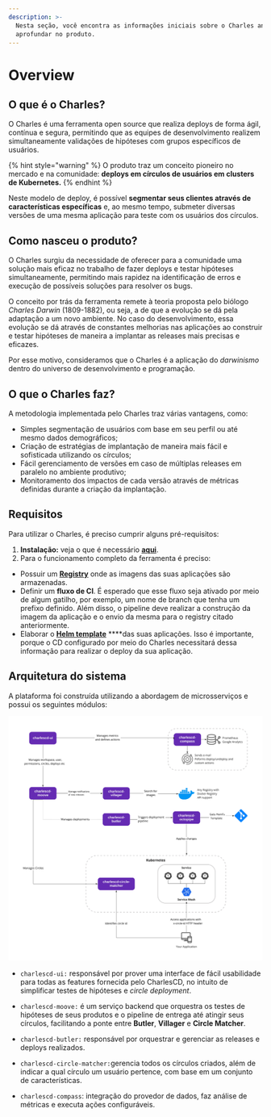 ```yaml
---
description: >-
  Nesta seção, você encontra as informações iniciais sobre o Charles antes de se
  aprofundar no produto.
---
```


# Overview

## O que é o Charles?

O Charles é uma ferramenta open source que realiza deploys de forma ágil, contínua e segura, permitindo que as equipes de desenvolvimento realizem simultaneamente validações de hipóteses com grupos específicos de usuários. 

{% hint style="warning" %}
O produto traz um conceito pioneiro no mercado e na comunidade: **deploys em círculos de usuários em clusters de Kubernetes.** 
{% endhint %}

Neste modelo de deploy, é possível **segmentar seus clientes através de características específicas** e, ao mesmo tempo, submeter diversas versões de uma mesma aplicação para teste com os usuários dos círculos. 

## Como nasceu o produto?

O Charles surgiu da necessidade de oferecer para a comunidade uma solução mais eficaz no trabalho de fazer deploys e testar hipóteses simultaneamente, permitindo mais rapidez na identificação de erros e execução de possíveis soluções para resolver os bugs. 

O conceito por trás da ferramenta remete à teoria proposta pelo biólogo _Charles Darwin_ \(1809-1882\), ou seja, a de que a evolução se dá pela adaptação a um novo ambiente. No caso do desenvolvimento, essa evolução se dá através de constantes melhorias nas aplicações ao construir e testar hipóteses de maneira a implantar as releases mais precisas e eficazes. 

Por esse motivo, consideramos que o Charles é a aplicação do _darwinismo_ dentro do universo de desenvolvimento e programação.

## O que o Charles faz?

A metodologia implementada pelo Charles traz várias vantagens, como:

* Simples segmentação de usuários com base em seu perfil ou até mesmo dados demográficos;
* Criação de estratégias de implantação de maneira mais fácil e sofisticada utilizando os círculos;
* Fácil gerenciamento de versões em caso de múltiplas releases em paralelo no ambiente produtivo;
* Monitoramento dos impactos de cada versão através de métricas definidas durante a criação da implantação.

## Requisitos

Para utilizar o Charles, é preciso cumprir alguns pré-requisitos:

1. **Instalação:** veja o que é necessário [**aqui**](primeiros-passos/instalando-charles/#pre-requisitos).
2. Para o funcionamento completo da ferramenta é preciso:

* Possuir um [**Registry**](primeiros-passos/definindo-workspace/docker-registry.md) onde as imagens das suas aplicações são armazenadas.
* Definir um **fluxo de CI**. É esperado que esse fluxo seja ativado por meio de algum gatilho, por exemplo, um nome de branch que tenha um prefixo definido. Além disso, o pipeline deve realizar a construção da imagem da aplicação e o envio da mesma para o registry citado anteriormente.
* Elaborar o [**Helm template**](primeiros-passos/criando-seu-primeiro-modulo/configurando-o-chart-template.md#o-que-e-o-helm) ****das suas aplicações. Isso é importante, porque o CD configurado por meio do Charles necessitará dessa informação para realizar o deploy da sua aplicação.

## Arquitetura do sistema

A plataforma foi construída utilizando a abordagem de microsserviços e possui os seguintes módulos:

![](.gitbook/assets/arquitetura-charles-0.6.0.jpg)

* `charlescd-ui:` responsável por prover uma interface de fácil usabilidade para todas as features fornecida pelo CharlesCD, no intuito de simplificar testes de hipóteses e _circle deployment_.

* `charlescd-moove:` é um serviço backend que orquestra os testes de hipóteses de seus produtos e o pipeline de entrega até atingir seus círculos, facilitando a ponte entre **Butler**, **Villager** e **Circle Matcher**.  
* `charlescd-butler:` responsável por orquestrar e gerenciar as releases e deploys realizados. 
* `charlescd-circle-matcher:`gerencia todos os círculos criados, além de indicar a qual círculo um usuário pertence, com base em um conjunto de características. 
* `charlescd-compass`: integração do provedor de dados, faz análise de métricas e executa ações configuráveis.  

